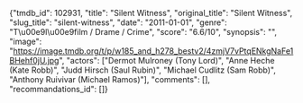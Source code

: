 {"tmdb_id": 102931, "title": "Silent Witness", "original_title": "Silent Witness", "slug_title": "silent-witness", "date": "2011-01-01", "genre": "T\u00e9l\u00e9film / Drame / Crime", "score": "6.6/10", "synopsis": "", "image": "https://image.tmdb.org/t/p/w185_and_h278_bestv2/4zmjV7vPtqENkgNaFe1BHehf0jU.jpg", "actors": ["Dermot Mulroney (Tony Lord)", "Anne Heche (Kate Robb)", "Judd Hirsch (Saul Rubin)", "Michael Cudlitz (Sam Robb)", "Anthony Ruivivar (Michael Ramos)"], "comments": [], "recommandations_id": []}
